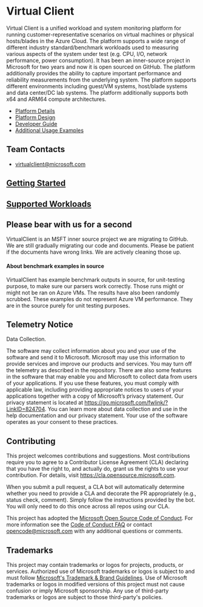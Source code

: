 # Virtual Client
Virtual Client is a unified workload and system monitoring platform for running customer-representative scenarios on virtual machines or physical hosts/blades in the Azure Cloud. 
The platform supports a wide range of different industry standard/benchmark workloads used to measuring various aspects of the system under test (e.g. CPU, I/O, network performance, power consumption). It has been an inner-source project in Microsoft for two years and now it is open sourced on GitHub.
The platform additionally provides the ability to capture important performance and reliability measurements from the underlying system. The platform supports different environments including guest/VM systems, host/blade systems and data center/DC lab systems. The platform additionally supports both x64 and ARM64 compute architectures.

* [Platform Details](https://github.com/Azure/AzureVirtualClient/blob/main/src/VirtualClient/VirtualClient.Documentation/VirtualClientPlatform.md&_a=preview)
* [Platform Design](https://github.com/Azure/AzureVirtualClient/blob/main/src/VirtualClient/VirtualClient.Documentation/VirtualClientDesign.md&_a=preview)
* [Developer Guide](https://github.com/Azure/AzureVirtualClient/blob/main/src/VirtualClient/DEVELOPER_GUIDE.md&_a=preview)
* [Additional Usage Examples](./VirtualClient.Documentation/UsageScenarios.md)  

## Team Contacts
* [virtualclient@microsoft.com](mailto:virtualclient@microsoft.com)

## [Getting Started](https://microsoft.github.io/VirtualClient/docs/guides/getting-started/)

## [Supported Workloads](https://microsoft.github.io/VirtualClient/docs/overview/#supported-benchmark-workloads)

## Please bear with us for a second
VirtualClient is an MSFT inner source project we are migrating to GitHub. We are still gradually migrating our code and documents.
Please be patient if the documents have wrong links. We are actively cleaning those up.

#### About benchmark examples in source
VirtualClient has example benchmark outputs in source, for unit-testing purpose, to make sure our parsers work correctly.
Those runs might or might not be ran on Azure VMs. The results have also been randomly scrubbed. These examples do not represent Azure VM performance. They are in the source purely for unit testing purposes.


## Telemetry Notice
Data Collection. 

The software may collect information about you and your use of the software and send it to Microsoft. Microsoft may use this information to provide services and improve our products and services. You may turn off the telemetry as described in the repository. There are also some features in the software that may enable you and Microsoft to collect data from users of your applications. If you use these features, you must comply with applicable law, including providing appropriate notices to users of your applications together with a copy of Microsoft’s privacy statement. Our privacy statement is located at https://go.microsoft.com/fwlink/?LinkID=824704. You can learn more about data collection and use in the help documentation and our privacy statement. Your use of the software operates as your consent to these practices.

## Contributing

This project welcomes contributions and suggestions.  Most contributions require you to agree to a
Contributor License Agreement (CLA) declaring that you have the right to, and actually do, grant us
the rights to use your contribution. For details, visit https://cla.opensource.microsoft.com.

When you submit a pull request, a CLA bot will automatically determine whether you need to provide
a CLA and decorate the PR appropriately (e.g., status check, comment). Simply follow the instructions
provided by the bot. You will only need to do this once across all repos using our CLA.

This project has adopted the [Microsoft Open Source Code of Conduct](https://opensource.microsoft.com/codeofconduct/).
For more information see the [Code of Conduct FAQ](https://opensource.microsoft.com/codeofconduct/faq/) or
contact [opencode@microsoft.com](mailto:opencode@microsoft.com) with any additional questions or comments.

## Trademarks

This project may contain trademarks or logos for projects, products, or services. Authorized use of Microsoft 
trademarks or logos is subject to and must follow 
[Microsoft's Trademark & Brand Guidelines](https://www.microsoft.com/en-us/legal/intellectualproperty/trademarks/usage/general).
Use of Microsoft trademarks or logos in modified versions of this project must not cause confusion or imply Microsoft sponsorship.
Any use of third-party trademarks or logos are subject to those third-party's policies.
